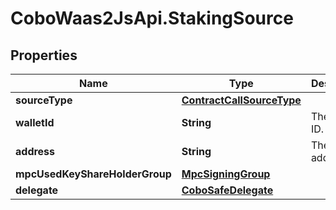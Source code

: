 # CoboWaas2JsApi.StakingSource

## Properties

Name | Type | Description | Notes
------------ | ------------- | ------------- | -------------
**sourceType** | [**ContractCallSourceType**](ContractCallSourceType.md) |  | 
**walletId** | **String** | The wallet ID. | 
**address** | **String** | The wallet address. | 
**mpcUsedKeyShareHolderGroup** | [**MpcSigningGroup**](MpcSigningGroup.md) |  | [optional] 
**delegate** | [**CoboSafeDelegate**](CoboSafeDelegate.md) |  | 


